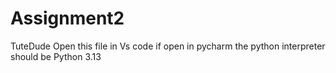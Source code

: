 # Assignment2
TuteDude Open this file in Vs code if open in pycharm the python interpreter should be Python 3.13
